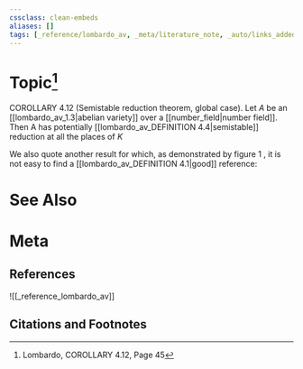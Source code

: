 ```yaml
---
cssclass: clean-embeds
aliases: []
tags: [_reference/lombardo_av, _meta/literature_note, _auto/links_added, _meta/TODO/change_title, _meta/concept]
---
```

# Topic[^1]
COROLLARY 4.12 (Semistable reduction theorem, global case). Let $A$ be an [[lombardo_av_1.3|abelian variety]] over a [[number_field|number field]]. Then A has potentially [[lombardo_av_DEFINITION 4.4|semistable]] reduction at all the places of $K$

We also quote another result for which, as demonstrated by figure 1 , it is not easy to find a [[lombardo_av_DEFINITION 4.1|good]] reference:


# See Also

# Meta
## References
![[_reference_lombardo_av]]

## Citations and Footnotes
[^1]: Lombardo, COROLLARY 4.12, Page 45
